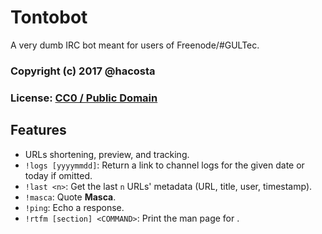 # Tontobot

A very dumb IRC bot meant for users of Freenode/#GULTec.

### Copyright (c) 2017 @hacosta
### License: [CC0 / Public Domain](https://creativecommons.org/publicdomain/zero/1.0/)

## Features
* URLs shortening, preview, and tracking.
* `!logs [yyyymmdd]`: Return a link to channel logs for the given date or today if omitted.
* `!last <n>`: Get the last `n` URLs' metadata (URL, title, user, timestamp).
* `!masca`: Quote **Masca**.
* `!ping`: Echo a response.
* `!rtfm [section] <COMMAND>`: Print the man page for <COMMAND>. 
